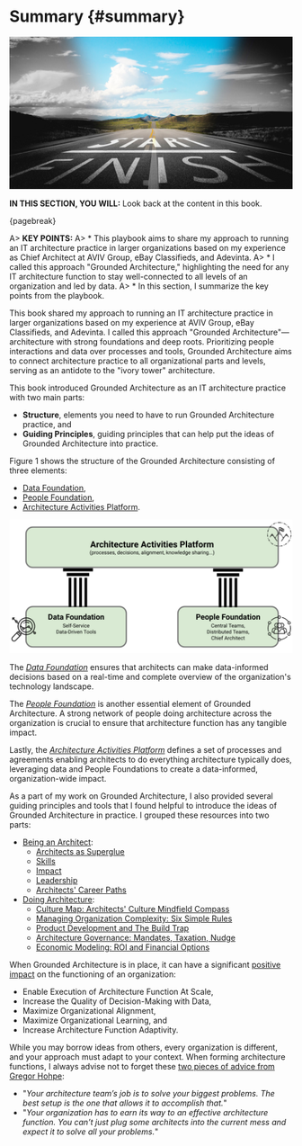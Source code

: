 

# Summary {#summary}

![image by gerd altmann from pixabay](assets/images/arch/road-g04cf0c3f8_1920.jpg)

**IN THIS SECTION, YOU WILL:** Look back at the content in this book.

{pagebreak}

A> **KEY POINTS:**
A> * This playbook aims to share my approach to running an IT architecture practice in larger organizations based on my experience as Chief Architect at AVIV Group, eBay Classifieds, and Adevinta. 
A> * I called this approach "Grounded Architecture," highlighting the need for any IT architecture function to stay well-connected to all levels of an organization and led by data.
A> * In this section, I summarize the key points from the playbook.

This book shared my approach to running an IT architecture practice in larger organizations based on my experience at AVIV Group, eBay Classifieds, and Adevinta. I called this approach "Grounded Architecture"—architecture with strong foundations and deep roots. Prioritizing people interactions and data over processes and tools, Grounded Architecture aims to connect architecture practice to all organizational parts and levels, serving as an antidote to the "ivory tower" architecture.

This book introduced Grounded Architecture as an IT architecture practice with two main parts:
* **Structure**, elements you need to have to run Grounded Architecture practice, and
* **Guiding Principles**, guiding principles that can help put the ideas of Grounded Architecture into practice.

Figure 1 shows the structure of the Grounded Architecture consisting of three elements:
* [Data Foundation](#data),
* [People Foundation](#people),
* [Architecture Activities Platform](#activities-platform).

![Figure 1: The structure of Grounded Architecture.](assets/images/model.png)

The *[Data Foundation](#data)* ensures that architects can make data-informed decisions based on a real-time and complete overview of the organization's technology landscape.

The *[People Foundation](#people)* is another essential element of Grounded Architecture. A strong network of people doing architecture across the organization is crucial to ensure that architecture function has any tangible impact.

Lastly, the *[Architecture Activities Platform](#activities-platform)*  defines a set of processes and agreements enabling architects to do everything architecture typically does, leveraging data and People Foundations to create a data-informed, organization-wide impact.

As a part of my work on Grounded Architecture, I also provided several guiding principles and tools that I found helpful to introduce the ideas of Grounded Architecture in practice. I grouped these resources into two parts:

* [Being an Architect](#being-architect):
  * [Architects as Superglue](#superglue)
  * [Skills](#skills)
  * [Impact](#impact)
  * [Leadership](#leadership)
  * [Architects' Career Paths](#career)
* [Doing Architecture](#doing-architecture):
  * [Culture Map: Architects' Culture Mindfield Compass](#culture-map)
  * [Managing Organization Complexity: Six Simple Rules](#six-simple-rules)
  * [Product Development and The Build Trap](#product-development)
  * [Architecture Governance: Mandates, Taxation, Nudge](#flexible-governance)
  * [Economic Modeling: ROI and Financial Options](#economics)

When Grounded Architecture is in place, it can have a significant [positive impact](#impact) on the functioning of an organization:

* Enable Execution of Architecture Function At Scale,
* Increase the Quality of Decision-Making with Data,
* Maximize Organizational Alignment,
* Maximize Organizational Learning, and
* Increase Architecture Function Adaptivity.

While you may borrow ideas from others, every organization is different, and your approach must adapt to your context. When forming architecture functions, I always advise not to forget these [two pieces of advice from Gregor Hohpe](https://architectelevator.com/architecture/organizing-architecture/):
 * "*Your architecture team’s job is to solve your biggest problems. The best setup is the one that allows it to accomplish that.*"
 * "*Your organization has to earn its way to an effective architecture function. You can’t just plug some architects into the current mess and expect it to solve all your problems.*"
